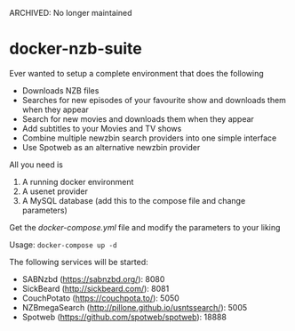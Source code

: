 ARCHIVED: No longer maintained

# docker-nzb-suite

Ever wanted to setup a complete environment that does the following
* Downloads NZB files
* Searches for new episodes of your favourite show and downloads them when they appear
* Search for new movies and downloads them when they appear
* Add subtitles to your Movies and TV shows
* Combine multiple newzbin search providers into one simple interface
* Use Spotweb as an alternative newzbin provider

All you need is
1. A running docker environment
2. A usenet provider
3. A MySQL database (add this to the compose file and change parameters)

Get the *docker-compose.yml* file and modify the parameters to your liking

Usage:
`docker-compose up -d`

The following services will be started:
* SABNzbd       (https://sabnzbd.org/):                   8080
* SickBeard     (http://sickbeard.com/):                  8081
* CouchPotato   (https://couchpota.to/):                  5050
* NZBmegaSearch (http://pillone.github.io/usntssearch/):  5005
* Spotweb       (https://github.com/spotweb/spotweb):     18888
